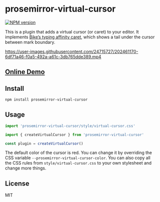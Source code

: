# prosemirror-virtual-cursor

[![NPM version](https://img.shields.io/npm/v/prosemirror-virtual-cursor?color=a1b858&label=)](https://www.npmjs.com/package/prosemirror-virtual-cursor)

This is a plugin that adds a virtual cursor (or caret) to your editor. It implements [Bike’s typing affinity caret](https://www.hogbaysoftware.com/posts/bike-rich-text/), which shows a tail under the cursor between mark boundary.

https://user-images.githubusercontent.com/24715727/202461170-6df71a46-f0a5-492a-a61c-3db765dde389.mp4

## [Online Demo](https://prosemirror-virtual-cursor.vercel.app/)

## Install

```bash
npm install prosemirror-virtual-cursor
```

## Usage

```ts
import 'prosemirror-virtual-cursor/style/virtual-cursor.css'

import { createVirtualCursor } from 'prosemirror-virtual-cursor'

const plugin = createVirtualCursor()
```

The default color of the cursor is red. You can change it by overriding the CSS variable `--prosemirror-virtual-cursor-color`. You can also copy all the CSS rules from `style/virtual-cursor.css` to your own stylesheet and change more things.

## License

MIT
